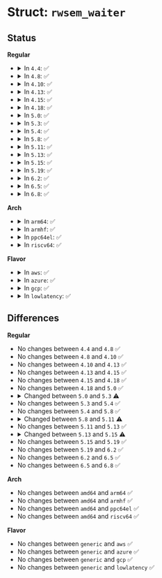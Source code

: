 # Struct: <code>rwsem_waiter</code>

## Status
<b>Regular</b>
<ul>
<li>
<details>
<summary>In <code>4.4</code>: ✅</summary>

```c
struct rwsem_waiter {
    struct list_head list;
    struct task_struct *task;
    enum rwsem_waiter_type type;
};
```
</details>
</li>
<li>
<details>
<summary>In <code>4.8</code>: ✅</summary>

```c
struct rwsem_waiter {
    struct list_head list;
    struct task_struct *task;
    enum rwsem_waiter_type type;
};
```
</details>
</li>
<li>
<details>
<summary>In <code>4.10</code>: ✅</summary>

```c
struct rwsem_waiter {
    struct list_head list;
    struct task_struct *task;
    enum rwsem_waiter_type type;
};
```
</details>
</li>
<li>
<details>
<summary>In <code>4.13</code>: ✅</summary>

```c
struct rwsem_waiter {
    struct list_head list;
    struct task_struct *task;
    enum rwsem_waiter_type type;
};
```
</details>
</li>
<li>
<details>
<summary>In <code>4.15</code>: ✅</summary>

```c
struct rwsem_waiter {
    struct list_head list;
    struct task_struct *task;
    enum rwsem_waiter_type type;
};
```
</details>
</li>
<li>
<details>
<summary>In <code>4.18</code>: ✅</summary>

```c
struct rwsem_waiter {
    struct list_head list;
    struct task_struct *task;
    enum rwsem_waiter_type type;
};
```
</details>
</li>
<li>
<details>
<summary>In <code>5.0</code>: ✅</summary>

```c
struct rwsem_waiter {
    struct list_head list;
    struct task_struct *task;
    enum rwsem_waiter_type type;
};
```
</details>
</li>
<li>
<details>
<summary>In <code>5.3</code>: ✅</summary>

```c
struct rwsem_waiter {
    struct list_head list;
    struct task_struct *task;
    enum rwsem_waiter_type type;
    long unsigned int timeout;
    long unsigned int last_rowner;
};
```
</details>
</li>
<li>
<details>
<summary>In <code>5.4</code>: ✅</summary>

```c
struct rwsem_waiter {
    struct list_head list;
    struct task_struct *task;
    enum rwsem_waiter_type type;
    long unsigned int timeout;
    long unsigned int last_rowner;
};
```
</details>
</li>
<li>
<details>
<summary>In <code>5.8</code>: ✅</summary>

```c
struct rwsem_waiter {
    struct list_head list;
    struct task_struct *task;
    enum rwsem_waiter_type type;
    long unsigned int timeout;
    long unsigned int last_rowner;
};
```
</details>
</li>
<li>
<details>
<summary>In <code>5.11</code>: ✅</summary>

```c
struct rwsem_waiter {
    struct list_head list;
    struct task_struct *task;
    enum rwsem_waiter_type type;
    long unsigned int timeout;
};
```
</details>
</li>
<li>
<details>
<summary>In <code>5.13</code>: ✅</summary>

```c
struct rwsem_waiter {
    struct list_head list;
    struct task_struct *task;
    enum rwsem_waiter_type type;
    long unsigned int timeout;
};
```
</details>
</li>
<li>
<details>
<summary>In <code>5.15</code>: ✅</summary>

```c
struct rwsem_waiter {
    struct list_head list;
    struct task_struct *task;
    enum rwsem_waiter_type type;
    long unsigned int timeout;
    bool handoff_set;
};
```
</details>
</li>
<li>
<details>
<summary>In <code>5.19</code>: ✅</summary>

```c
struct rwsem_waiter {
    struct list_head list;
    struct task_struct *task;
    enum rwsem_waiter_type type;
    long unsigned int timeout;
    bool handoff_set;
};
```
</details>
</li>
<li>
<details>
<summary>In <code>6.2</code>: ✅</summary>

```c
struct rwsem_waiter {
    struct list_head list;
    struct task_struct *task;
    enum rwsem_waiter_type type;
    long unsigned int timeout;
    bool handoff_set;
};
```
</details>
</li>
<li>
<details>
<summary>In <code>6.5</code>: ✅</summary>

```c
struct rwsem_waiter {
    struct list_head list;
    struct task_struct *task;
    enum rwsem_waiter_type type;
    long unsigned int timeout;
    bool handoff_set;
};
```
</details>
</li>
<li>
<details>
<summary>In <code>6.8</code>: ✅</summary>

```c
struct rwsem_waiter {
    struct list_head list;
    struct task_struct *task;
    enum rwsem_waiter_type type;
    long unsigned int timeout;
    bool handoff_set;
};
```
</details>
</li>
</ul>
<b>Arch</b>
<ul>
<li>
<details>
<summary>In <code>arm64</code>: ✅</summary>

```c
struct rwsem_waiter {
    struct list_head list;
    struct task_struct *task;
    enum rwsem_waiter_type type;
    long unsigned int timeout;
    long unsigned int last_rowner;
};
```
</details>
</li>
<li>
<details>
<summary>In <code>armhf</code>: ✅</summary>

```c
struct rwsem_waiter {
    struct list_head list;
    struct task_struct *task;
    enum rwsem_waiter_type type;
    long unsigned int timeout;
    long unsigned int last_rowner;
};
```
</details>
</li>
<li>
<details>
<summary>In <code>ppc64el</code>: ✅</summary>

```c
struct rwsem_waiter {
    struct list_head list;
    struct task_struct *task;
    enum rwsem_waiter_type type;
    long unsigned int timeout;
    long unsigned int last_rowner;
};
```
</details>
</li>
<li>
<details>
<summary>In <code>riscv64</code>: ✅</summary>

```c
struct rwsem_waiter {
    struct list_head list;
    struct task_struct *task;
    enum rwsem_waiter_type type;
    long unsigned int timeout;
    long unsigned int last_rowner;
};
```
</details>
</li>
</ul>
<b>Flavor</b>
<ul>
<li>
<details>
<summary>In <code>aws</code>: ✅</summary>

```c
struct rwsem_waiter {
    struct list_head list;
    struct task_struct *task;
    enum rwsem_waiter_type type;
    long unsigned int timeout;
    long unsigned int last_rowner;
};
```
</details>
</li>
<li>
<details>
<summary>In <code>azure</code>: ✅</summary>

```c
struct rwsem_waiter {
    struct list_head list;
    struct task_struct *task;
    enum rwsem_waiter_type type;
    long unsigned int timeout;
    long unsigned int last_rowner;
};
```
</details>
</li>
<li>
<details>
<summary>In <code>gcp</code>: ✅</summary>

```c
struct rwsem_waiter {
    struct list_head list;
    struct task_struct *task;
    enum rwsem_waiter_type type;
    long unsigned int timeout;
    long unsigned int last_rowner;
};
```
</details>
</li>
<li>
<details>
<summary>In <code>lowlatency</code>: ✅</summary>

```c
struct rwsem_waiter {
    struct list_head list;
    struct task_struct *task;
    enum rwsem_waiter_type type;
    long unsigned int timeout;
    long unsigned int last_rowner;
};
```
</details>
</li>
</ul>

## Differences
<b>Regular</b>
<ul>
<li>
No changes between <code>4.4</code> and <code>4.8</code> ✅
</li>
<li>
No changes between <code>4.8</code> and <code>4.10</code> ✅
</li>
<li>
No changes between <code>4.10</code> and <code>4.13</code> ✅
</li>
<li>
No changes between <code>4.13</code> and <code>4.15</code> ✅
</li>
<li>
No changes between <code>4.15</code> and <code>4.18</code> ✅
</li>
<li>
No changes between <code>4.18</code> and <code>5.0</code> ✅
</li>
<li>
<details>
<summary>Changed between <code>5.0</code> and <code>5.3</code> ⚠️</summary>
<ul>
<li>
<b>Field added. </b>
<code>long unsigned int timeout</code>
</li>
<li>
<b>Field added. </b>
<code>long unsigned int last_rowner</code>
</li>
</ul>
</details>
</li>
<li>
No changes between <code>5.3</code> and <code>5.4</code> ✅
</li>
<li>
No changes between <code>5.4</code> and <code>5.8</code> ✅
</li>
<li>
<details>
<summary>Changed between <code>5.8</code> and <code>5.11</code> ⚠️</summary>
<ul>
<li>
<b>Field removed. </b>
<code>long unsigned int last_rowner</code>
</li>
</ul>
</details>
</li>
<li>
No changes between <code>5.11</code> and <code>5.13</code> ✅
</li>
<li>
<details>
<summary>Changed between <code>5.13</code> and <code>5.15</code> ⚠️</summary>
<ul>
<li>
<b>Field added. </b>
<code>bool handoff_set</code>
</li>
</ul>
</details>
</li>
<li>
No changes between <code>5.15</code> and <code>5.19</code> ✅
</li>
<li>
No changes between <code>5.19</code> and <code>6.2</code> ✅
</li>
<li>
No changes between <code>6.2</code> and <code>6.5</code> ✅
</li>
<li>
No changes between <code>6.5</code> and <code>6.8</code> ✅
</li>
</ul>
<b>Arch</b>
<ul>
<li>
No changes between <code>amd64</code> and <code>arm64</code> ✅
</li>
<li>
No changes between <code>amd64</code> and <code>armhf</code> ✅
</li>
<li>
No changes between <code>amd64</code> and <code>ppc64el</code> ✅
</li>
<li>
No changes between <code>amd64</code> and <code>riscv64</code> ✅
</li>
</ul>
<b>Flavor</b>
<ul>
<li>
No changes between <code>generic</code> and <code>aws</code> ✅
</li>
<li>
No changes between <code>generic</code> and <code>azure</code> ✅
</li>
<li>
No changes between <code>generic</code> and <code>gcp</code> ✅
</li>
<li>
No changes between <code>generic</code> and <code>lowlatency</code> ✅
</li>
</ul>
